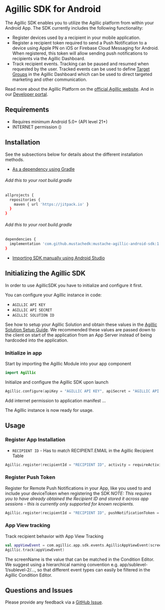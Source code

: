 # Agillic SDK for Android

The Agillic SDK enables you to utilize the Agillic platform from within your Android App.
The SDK currently includes the following functionality:

 * Register devices used by a recipient in your mobile application.
 * Register a recipient token required to send a Push Notification to a device using Apple PN on iOS or Firebase Cloud Messaging for Android. When registered, this token will allow sending push notifications to recipients via the Agillic Dashboard.
 * Track recipient events. Tracking can be paused and resumed when requested by the user. Tracked events can be used to define [Target Groups](https://support.agillic.com/hc/en-gb/articles/360007001991-All-You-Need-to-Know-About-Target-Groups) in the Agillic Dashboard which can be used to direct targeted marketing and other communication.

Read more about the Agillic Platform on the [official Agillic website](https://agillic.com).
And in our [Developer portal](https://developers.agillic.com).

## Requirements

- Requires minimum Android 5.0+ (API level 21+)
- INTERNET permission (<uses-permission android:name="android.permission.INTERNET" />)

## Installation

See the subsections below for details about the different installation methods.
* [As a dependency using Gradle](https://developer.android.com/studio/build/dependencies)

###### Add this to your root build.gradle
```bash
allprojects {
  repositories {
    maven { url 'https://jitpack.io' }
  }
}
```

###### Add this to your root build.gradle
```bash
dependencies {
  implementation 'com.github.mustachedk:mustache-agillic-android-sdk:1.0'
}
```

* [Importing SDK manually using Android Studio](https://developer.android.com/studio/projects/android-library#psd-add-dependencies)

## Initializing the Agillic SDK

In order to use AgillicSDK you have to initialize and configure it first.

You can configure your Agillic instance in code:
* ``AGILLIC API KEY``
* ``AGILLIC API SECRET``
* ``AGILLIC SOLUTION ID``

See how to setup your Agillic Solution and obtain these values
in the [Agillic Solution Setup Guide](docs/AgillicSolutionSetup.md).
We recommended these values are passed down to the client on start of the application from an App Server instead of being hardcoded into the application.


### Initialize in app

Start by importing the Agillic Module into your app component
```kotlin
import Agillic
```

Initialize and configure the Agillic SDK upon launch
```kotlin
Agillic.configure(apiKey = "AGILLIC API KEY", apiSecret = "AGILLIC API SECRET", solutionId = "AGILLIC SOLUTION ID")
```
Add internet permission to application manifest
<manifest xmlns:android="http://schemas.android.com/apk/res/android"
    package="com.example.app">
    <uses-permission android:name="android.permission.INTERNET" />
    ...

The Agillic instance is now ready for usage.

## Usage

### Register App Installation

* ``RECIPIENT ID`` - Has to match RECIPIENT.EMAIL in the Agillic Recipient Table

```kotlin
Agillic.register(recipientId = "RECIPIENT ID", activity = requireActivity())
```

### Register Push Token

Register for Remote Push Notifications in your App, like you used to and include your deviceToken when registering the SDK
_NOTE: This requires you to have already obtained the Recipient ID and stored it across app sessions - this is currently only supported for known recipients._

```kotlin
Agillic.register(recipientId = "RECIPIENT ID", pushNotificationToken = "DEVICE TOKEN", activity = requireActivity())
```

### App View tracking

Track recipient behavior with App View Tracking

```kotlin
val appViewEvent = com.agillic.app.sdk.events.AgillicAppViewEvent(screenName = "app_protocol://fragment/1")
Agillic.track(appViewEvent)
```

The screenName is the value that can be matched in the Condition Editor. We suggest using a hierarchical naming convention e.g. app/sublevel-1/sublevel-2/..., so that different event types can easily be filtered in the Agillic Condition Editor.

## Questions and Issues

Please provide any feedback via a [GitHub
Issue](https://github.com/mustachedk/mustache-agillic-android-sdk/issues/new).
